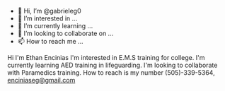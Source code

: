 - 👋 Hi, I’m @gabrieleg0
- 👀 I’m interested in ...
- 🌱 I’m currently learning ...
- 💞️ I’m looking to collaborate on ...
- 📫 How to reach me ...

<!---
gabrieleg0/gabrieleg0 is a ✨ special ✨ repository because its `README.md` (this file) appears on your GitHub profile.
You can click the Preview link to take a look at your changes.
--->
Hi I'm Ethan Encinias I'm interested in E.M.S training for college.  I'm currently learning AED training in lifeguarding.  I'm looking to collaborate with Paramedics training.  How to reach is my number (505)-339-5364, enciniaseg@gmail.com
